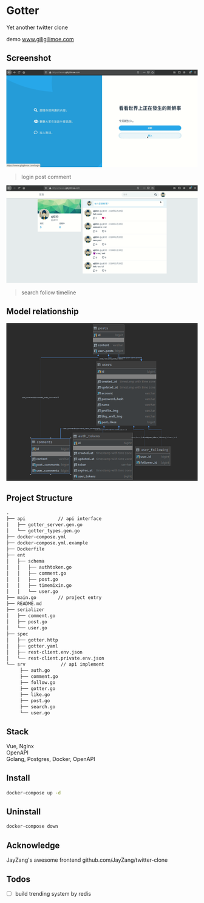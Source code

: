 # Gotter 

Yet another twitter clone

demo www.giligilimoe.com

## Screenshot

![login_post_comment](./img/login_post_comment.gif)
> login post comment


![search_follow_timeline](./img/search_follow_timeline.gif)
> search follow timeline


## Model relationship

![model_relationship](./img/gotter_model_relation.png)


## Project Structure

```
.
├── api            // api interface
│   ├── gotter_server.gen.go  
│   └── gotter_types.gen.go
├── docker-compose.yml
├── docker-compose.yml.example
├── Dockerfile
├── ent
│   ├── schema
│   │   ├── authtoken.go
│   │   ├── comment.go
│   │   ├── post.go
│   │   ├── timemixin.go
│   │   └── user.go
├── main.go        // project entry
├── README.md
├── serializer    
│   ├── comment.go
│   ├── post.go
│   └── user.go
├── spec
│   ├── gotter.http
│   ├── gotter.yaml
│   ├── rest-client.env.json
│   └── rest-client.private.env.json
└── srv             // api implement
     ├── auth.go
     ├── comment.go
     ├── follow.go
     ├── gotter.go
     ├── like.go
     ├── post.go
     ├── search.go
     └── user.go
```

## Stack

Vue, Nginx  
OpenAPI  
Golang, Postgres, Docker, OpenAPI  

## Install

```bash
docker-compose up -d
```

## Uninstall

```bash
docker-compose down 
```

## Acknowledge

JayZang's awesome frontend github.com/JayZang/twitter-clone

## Todos

- [ ] build trending system by redis

